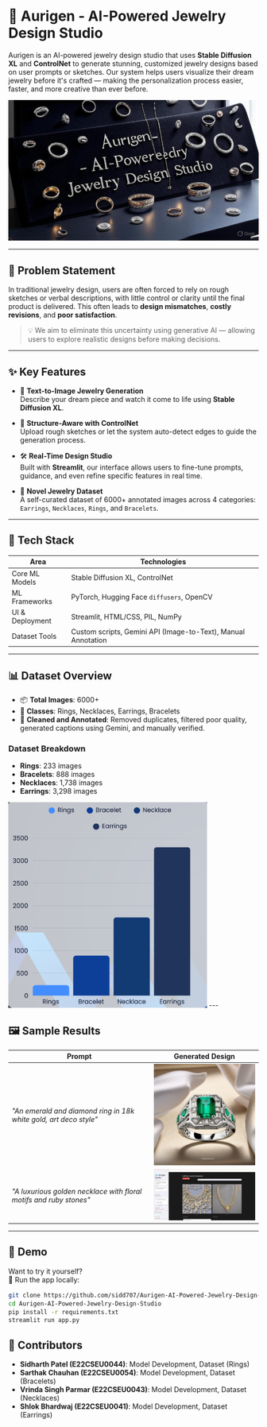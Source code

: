 # 💍 Aurigen - AI-Powered Jewelry Design Studio

Aurigen is an AI-powered jewelry design studio that uses **Stable Diffusion XL** and **ControlNet** to generate stunning, customized jewelry designs based on user prompts or sketches. Our system helps users visualize their dream jewelry before it's crafted — making the personalization process easier, faster, and more creative than ever before.

<img src="Assets/banner.jpg" alt="Aurigen Banner" width="600" height="auto">

---

## 🚩 Problem Statement

In traditional jewelry design, users are often forced to rely on rough sketches or verbal descriptions, with little control or clarity until the final product is delivered. This often leads to **design mismatches**, **costly revisions**, and **poor satisfaction**.

> 💡 We aim to eliminate this uncertainty using generative AI — allowing users to explore realistic designs before making decisions.

---

## ✨ Key Features

- 🎨 **Text-to-Image Jewelry Generation**  
  Describe your dream piece and watch it come to life using **Stable Diffusion XL**.

- 🧠 **Structure-Aware with ControlNet**  
  Upload rough sketches or let the system auto-detect edges to guide the generation process.

- 🛠 **Real-Time Design Studio**  
  Built with **Streamlit**, our interface allows users to fine-tune prompts, guidance, and even refine specific features in real time.

- 📁 **Novel Jewelry Dataset**  
  A self-curated dataset of 6000+ annotated images across 4 categories: `Earrings`, `Necklaces`, `Rings`, and `Bracelets`.

---

## 🧠 Tech Stack

| Area               | Technologies                                                                 |
|--------------------|------------------------------------------------------------------------------|
| Core ML Models     | Stable Diffusion XL, ControlNet                                              |
| ML Frameworks      | PyTorch, Hugging Face `diffusers`, OpenCV                                    |
| UI & Deployment    | Streamlit, HTML/CSS, PIL, NumPy                                              |
| Dataset Tools      | Custom scripts, Gemini API (Image-to-Text), Manual Annotation                |

---

## 📊 Dataset Overview

- 📦 **Total Images**: 6000+  
- 💎 **Classes**: Rings, Necklaces, Earrings, Bracelets  
- 🧹 **Cleaned and Annotated**: Removed duplicates, filtered poor quality, generated captions using Gemini, and manually verified.

### Dataset Breakdown
- **Rings**: 233 images
- **Bracelets**: 888 images
- **Necklaces**: 1,738 images
- **Earrings**: 3,298 images

<img src="Assets/Dataset.png" alt="Dataset Distribution" width="400" height="auto">
---

## 🖼 Sample Results

| Prompt | Generated Design |
|-------|------------------|
| *"An emerald and diamond ring in 18k white gold, art deco style"* | <img src="Assets/ring.jpg" alt="Emerald Ring" width="300" height="auto"> |
| *"A luxurious golden necklace with floral motifs and ruby stones"* | <img src="Assets/necklace.jpg" alt="Golden Necklace" width="300" height="auto"> |

---

## 🧪 Demo

Want to try it yourself?  
🚀 Run the app locally:

```bash
git clone https://github.com/sidd707/Aurigen-AI-Powered-Jewelry-Design-Studio.git
cd Aurigen-AI-Powered-Jewelry-Design-Studio
pip install -r requirements.txt
streamlit run app.py
```
## 👥 Contributors

- **Sidharth Patel (E22CSEU0044)**: Model Development, Dataset (Rings)  
- **Sarthak Chauhan (E22CSEU0054)**: Model Development, Dataset (Bracelets)  
- **Vrinda Singh Parmar (E22CSEU0043)**: Model Development, Dataset (Necklaces)  
- **Shlok Bhardwaj (E22CSEU0041)**: Model Development, Dataset (Earrings)  

